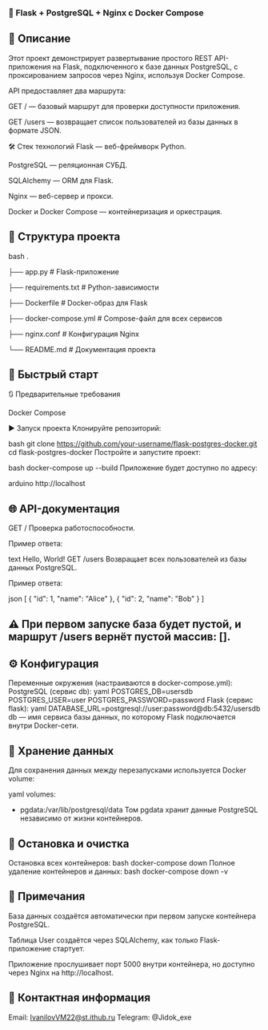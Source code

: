 ### 🐳 Flask + PostgreSQL + Nginx с Docker Compose

## 📌 Описание
Этот проект демонстрирует развертывание простого REST API-приложения на Flask, подключенного к базе данных PostgreSQL, с проксированием запросов через Nginx, используя Docker Compose.

API предоставляет два маршрута:

GET / — базовый маршрут для проверки доступности приложения.

GET /users — возвращает список пользователей из базы данных в формате JSON.

🛠️ Стек технологий
Flask — веб-фреймворк Python.

PostgreSQL — реляционная СУБД.

SQLAlchemy — ORM для Flask.

Nginx — веб-сервер и прокси.

Docker и Docker Compose — контейнеризация и оркестрация.

## 📁 Структура проекта
bash
.

├── app.py                  # Flask-приложение

├── requirements.txt        # Python-зависимости

├── Dockerfile              # Docker-образ для Flask

├── docker-compose.yml      # Compose-файл для всех сервисов

├── nginx.conf              # Конфигурация Nginx

└── README.md               # Документация проекта

## 🚀 Быстрый старт
🔃 Предварительные требования

Docker Compose

▶️ Запуск проекта
Клонируйте репозиторий:

bash
git clone https://github.com/your-username/flask-postgres-docker.git
cd flask-postgres-docker
Постройте и запустите проект:

bash
docker-compose up --build
Приложение будет доступно по адресу:

arduino
http://localhost

## 🌐 API-документация
GET /
Проверка работоспособности.

Пример ответа:

text
Hello, World!
GET /users
Возвращает всех пользователей из базы данных PostgreSQL.

Пример ответа:

json
[
  { "id": 1, "name": "Alice" },
  { "id": 2, "name": "Bob" }
]

## ⚠️ При первом запуске база будет пустой, и маршрут /users вернёт пустой массив: [].

## ⚙️ Конфигурация
Переменные окружения (настраиваются в docker-compose.yml):
PostgreSQL (сервис db):
yaml
POSTGRES_DB=usersdb
POSTGRES_USER=user
POSTGRES_PASSWORD=password
Flask (сервис flask):
yaml
DATABASE_URL=postgresql://user:password@db:5432/usersdb
db — имя сервиса базы данных, по которому Flask подключается внутри Docker-сети.

## 💾 Хранение данных
Для сохранения данных между перезапусками используется Docker volume:

yaml
volumes:
  - pgdata:/var/lib/postgresql/data
Том pgdata хранит данные PostgreSQL независимо от жизни контейнеров.

## 🛑 Остановка и очистка
Остановка всех контейнеров:
bash
docker-compose down
Полное удаление контейнеров и данных:
bash
docker-compose down -v

## 📌 Примечания
База данных создаётся автоматически при первом запуске контейнера PostgreSQL.

Таблица User создаётся через SQLAlchemy, как только Flask-приложение стартует.

Приложение прослушивает порт 5000 внутри контейнера, но доступно через Nginx на http://localhost.

## 📱 Контактная информация
Email: IvanilovVM22@st.ithub.ru Telegram: @Jidok_exe
